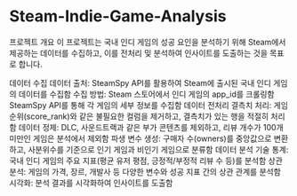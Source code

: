 # Steam-Indie-Game-Analysis
프로젝트 개요
이 프로젝트는 국내 인디 게임의 성공 요인을 분석하기 위해 Steam에서 제공하는 데이터를 수집하고, 이를 전처리 및 분석하여 인사이트를 도출하는 것을 목표로 합니다.

데이터 수집
데이터 출처: SteamSpy API를 활용하여 Steam에 출시된 국내 인디 게임의 데이터를 수집함
수집 방법:
Steam 스토어에서 인디 게임의 app_id를 크롤링함
SteamSpy API를 통해 각 게임의 세부 정보를 수집함
데이터 전처리
결측치 처리: 게임 순위(score_rank)와 같은 불필요한 컬럼을 제거하고, 결측치가 있는 행을 적절히 처리함
데이터 정제: DLC, 사운드트랙과 같은 부가 콘텐츠를 제외하고, 리뷰 개수가 100개 미만인 게임은 분석에서 제외함
파생 변수 생성: 구매자 수(owners)를 중앙값으로 변환하고, 사분위수를 기준으로 인기 게임과 비인기 게임으로 분류함
데이터 분석
기술 통계: 국내 인디 게임의 주요 지표(평균 유저 평점, 긍정적/부정적 리뷰 수 등)를 분석함
상관 분석: 게임의 가격, 장르, 개발사 등 다양한 변수와 성공 지표 간의 상관 관계를 분석함
시각화: 분석 결과를 시각화하여 인사이트를 도출함
